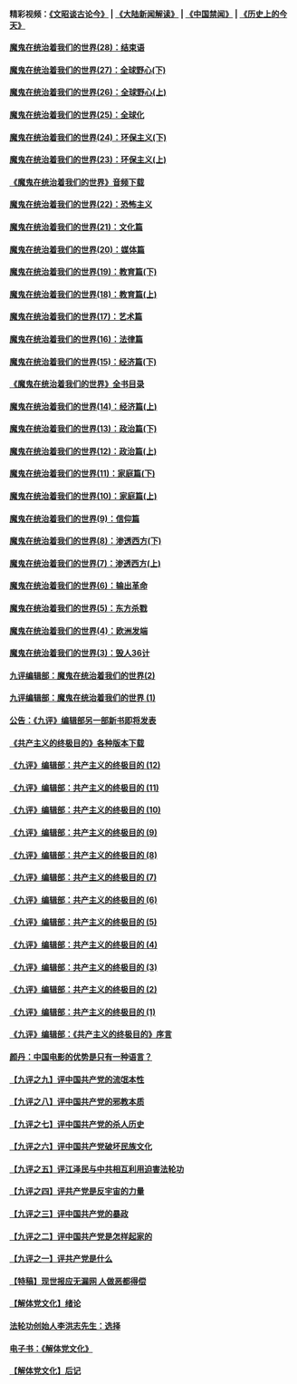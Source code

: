 #### 精彩视频：[《文昭谈古论今》](https://github.com/gfw-breaker/wenzhao/blob/master/README.md?t=01060630) | [《大陆新闻解读》](https://github.com/gfw-breaker/ntdtv-comedy/blob/master/README.md?t=01060630) | [《中国禁闻》](https://github.com/gfw-breaker/ntdtv-news/blob/master/README.md?t=01060630) | [《历史上的今天》](https://github.com/gfw-breaker/today-in-history/blob/master/README.md?t=01060630) 

#### [魔鬼在统治着我们的世界(28)：结束语](../pages/nsc422/n10936246.md?t=01060630) 

#### [魔鬼在统治着我们的世界(27)：全球野心(下)](../pages/nsc422/n10928319.md?t=01060630) 

#### [魔鬼在统治着我们的世界(26)：全球野心(上)](../pages/nsc422/n10900318.md?t=01060630) 

#### [魔鬼在统治着我们的世界(25)：全球化](../pages/nsc422/n10788205.md?t=01060630) 

#### [魔鬼在统治着我们的世界(24)：环保主义(下)](../pages/nsc422/n10695307.md?t=01060630) 

#### [魔鬼在统治着我们的世界(23)：环保主义(上)](../pages/nsc422/n10688613.md?t=01060630) 

#### [《魔鬼在统治着我们的世界》音频下载](../pages/nsc422/n10635553.md?t=01060630) 

#### [魔鬼在统治着我们的世界(22)：恐怖主义](../pages/nsc422/n10614727.md?t=01060630) 

#### [魔鬼在统治着我们的世界(21)：文化篇](../pages/nsc422/n10597706.md?t=01060630) 

#### [魔鬼在统治着我们的世界(20)：媒体篇](../pages/nsc422/n10586579.md?t=01060630) 

#### [魔鬼在统治着我们的世界(19)：教育篇(下)](../pages/nsc422/n10564808.md?t=01060630) 

#### [魔鬼在统治着我们的世界(18)：教育篇(上)](../pages/nsc422/n10526970.md?t=01060630) 

#### [魔鬼在统治着我们的世界(17)：艺术篇](../pages/nsc422/n10499093.md?t=01060630) 

#### [魔鬼在统治着我们的世界(16)：法律篇](../pages/nsc422/n10485969.md?t=01060630) 

#### [魔鬼在统治着我们的世界(15)：经济篇(下)](../pages/nsc422/n10469975.md?t=01060630) 

#### [《魔鬼在统治着我们的世界》全书目录](../pages/nsc422/n10464261.md?t=01060630) 

#### [魔鬼在统治着我们的世界(14)：经济篇(上)](../pages/nsc422/n10457370.md?t=01060630) 

#### [魔鬼在统治着我们的世界(13)：政治篇(下)](../pages/nsc422/n10448270.md?t=01060630) 

#### [魔鬼在统治着我们的世界(12)：政治篇(上)](../pages/nsc422/n10444576.md?t=01060630) 

#### [魔鬼在统治着我们的世界(11)：家庭篇(下)](../pages/nsc422/n10440961.md?t=01060630) 

#### [魔鬼在统治着我们的世界(10)：家庭篇(上)](../pages/nsc422/n10435448.md?t=01060630) 

#### [魔鬼在统治着我们的世界(9)：信仰篇](../pages/nsc422/n10432159.md?t=01060630) 

#### [魔鬼在统治着我们的世界(8)：渗透西方(下)](../pages/nsc422/n10429603.md?t=01060630) 

#### [魔鬼在统治着我们的世界(7)：渗透西方(上)](../pages/nsc422/n10426013.md?t=01060630) 

#### [魔鬼在统治着我们的世界(6)：输出革命](../pages/nsc422/n10421536.md?t=01060630) 

#### [魔鬼在统治着我们的世界(5)：东方杀戮](../pages/nsc422/n10417707.md?t=01060630) 

#### [魔鬼在统治着我们的世界(4)：欧洲发端](../pages/nsc422/n10414890.md?t=01060630) 

#### [魔鬼在统治着我们的世界(3)：毁人36计](../pages/nsc422/n10411583.md?t=01060630) 

#### [九评编辑部：魔鬼在统治着我们的世界(2)](../pages/nsc422/n10410036.md?t=01060630) 

#### [九评编辑部：魔鬼在统治着我们的世界 (1)](../pages/nsc422/n10406825.md?t=01060630) 

#### [公告：《九评》编辑部另一部新书即将发表](../pages/nsc422/n10405104.md?t=01060630) 

#### [《共产主义的终极目的》各种版本下载](../pages/nsc422/n10022138.md?t=01060630) 

#### [《九评》编辑部：共产主义的终极目的 (12)](../pages/nsc422/n9933272.md?t=01060630) 

#### [《九评》编辑部：共产主义的终极目的 (11)](../pages/nsc422/n9924973.md?t=01060630) 

#### [《九评》编辑部：共产主义的终极目的 (10)](../pages/nsc422/n9920883.md?t=01060630) 

#### [《九评》编辑部：共产主义的终极目的 (9)](../pages/nsc422/n9916363.md?t=01060630) 

#### [《九评》编辑部：共产主义的终极目的 (8)](../pages/nsc422/n9912488.md?t=01060630) 

#### [《九评》编辑部：共产主义的终极目的 (7)](../pages/nsc422/n9901176.md?t=01060630) 

#### [《九评》编辑部：共产主义的终极目的 (6)](../pages/nsc422/n9899359.md?t=01060630) 

#### [《九评》编辑部：共产主义的终极目的 (5)](../pages/nsc422/n9893174.md?t=01060630) 

#### [《九评》编辑部：共产主义的终极目的 (4)](../pages/nsc422/n9891246.md?t=01060630) 

#### [《九评》编辑部：共产主义的终极目的 (3)](../pages/nsc422/n9879879.md?t=01060630) 

#### [《九评》编辑部：共产主义的终极目的 (2)](../pages/nsc422/n9876205.md?t=01060630) 

#### [《九评》编辑部：共产主义的终极目的 (1)](../pages/nsc422/n9865857.md?t=01060630) 

#### [《九评》编辑部：《共产主义的终极目的》序言](../pages/nsc422/n9862666.md?t=01060630) 

#### [颜丹：中国电影的优势是只有一种语言？](../pages/nsc422/n9583062.md?t=01060630) 

#### [【九评之九】评中国共产党的流氓本性](../pages/nsc422/n737542.md?t=01060630) 

#### [【九评之八】评中国共产党的邪教本质](../pages/nsc422/n735942.md?t=01060630) 

#### [【九评之七】评中国共产党的杀人历史](../pages/nsc422/n733806.md?t=01060630) 

#### [【九评之六】评中国共产党破坏民族文化](../pages/nsc422/n731667.md?t=01060630) 

#### [【九评之五】评江泽民与中共相互利用迫害法轮功](../pages/nsc422/n730058.md?t=01060630) 

#### [【九评之四】评共产党是反宇宙的力量](../pages/nsc422/n727814.md?t=01060630) 

#### [【九评之三】评中国共产党的暴政](../pages/nsc422/n725597.md?t=01060630) 

#### [【九评之二】评中国共产党是怎样起家的](../pages/nsc422/n723946.md?t=01060630) 

#### [【九评之一】评共产党是什么](../pages/nsc422/n722529.md?t=01060630) 

#### [【特稿】现世报应无漏网 人做恶都得偿](../pages/nsc422/n4215167.md?t=01060630) 

#### [【解体党文化】绪论](../pages/nsc422/n1449356.md?t=01060630) 

#### [法轮功创始人李洪志先生：选择](../pages/nsc422/n3580738.md?t=01060630) 

#### [电子书：《解体党文化》](../pages/nsc422/n1573484.md?t=01060630) 

#### [【解体党文化】后记](../pages/nsc422/n1531999.md?t=01060630) 

